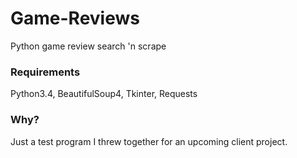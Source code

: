 # Game-Reviews
Python game review search 'n scrape

### Requirements
Python3.4, BeautifulSoup4, Tkinter, Requests

### Why?
Just a test program I threw together for an upcoming client project.
